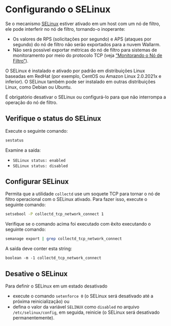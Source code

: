 [link-selinux]:     https://www.redhat.com/en/topics/linux/what-is-selinux
[doc-monitoring]:   monitoring/intro.md

# Configurando o SELinux

Se o mecanismo [SELinux][link-selinux] estiver ativado em um host com um nó de filtro, ele pode interferir no nó de filtro, tornando-o inoperante:
* Os valores de RPS (solicitações por segundo) e APS (ataques por segundo) do nó de filtro não serão exportados para a nuvem Wallarm.
* Não será possível exportar métricas do nó de filtro para sistemas de monitoramento por meio do protocolo TCP (veja [“Monitorando o Nó de Filtro”][doc-monitoring]).


O SELinux é instalado e ativado por padrão em distribuições Linux baseadas em RedHat (por exemplo, CentOS ou Amazon Linux 2.0.2021x e inferior). O SELinux também pode ser instalado em outras distribuições Linux, como Debian ou Ubuntu.

É obrigatório desativar o SELinux ou configurá-lo para que não interrompa a operação do nó de filtro.

## Verifique o status do SELinux

Execute o seguinte comando:

``` bash
sestatus
```

Examine a saída:
* `SELinux status: enabled`
* `SELinux status: disabled`

## Configurar SELinux

Permita que a utilidade `collectd` use um soquete TCP para tornar o nó de filtro operacional com o SELinux ativado. Para fazer isso, execute o seguinte comando:

``` bash
setsebool -P collectd_tcp_network_connect 1
```

Verifique se o comando acima foi executado com êxito executando o seguinte comando:

``` bash
semanage export | grep collectd_tcp_network_connect
```

A saída deve conter esta string:
```
boolean -m -1 collectd_tcp_network_connect
```

## Desative o SELinux 

Para definir o SELinux em um estado desativado
*   execute o comando `setenforce 0` (o SELinux será desativado até a próxima reinicialização) ou
*   defina o valor da variável `SELINUX` como `disabled` no arquivo `/etc/selinux/config`, em seguida, reinicie (o SELinux será desativado permanentemente).